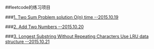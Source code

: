 ##leetcode的练习项目


###[1. Two Sum Problem solution O(n) time		--2015.10.19](https://github.com/w4lle/leetcode_solution/blob/master/TwoSum.java)

###[2. Add Two Numbers  						--2015.10.20](https://github.com/w4lle/leetcode_solution/blob/master/AddTwoNumbers.java)

###[3. Longest Substring Without Repeating Characters Use 	LRU data structure			--2015.10.21](https://github.com/w4lle/leetcode_solution/blob/master/LongestSubstringWithoutRepeatingCharacters.java)